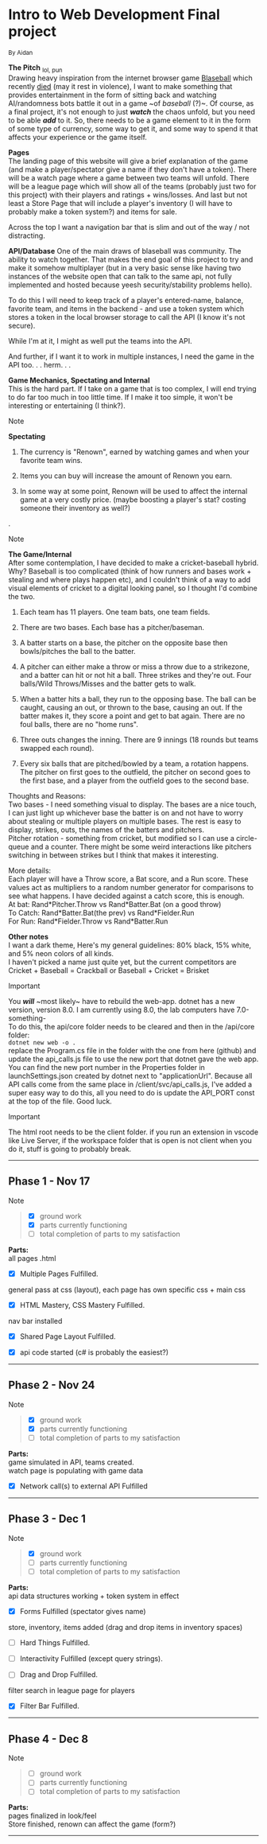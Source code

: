 # Intro to Web Development Final project

<sub>By Aidan</sub>

**The Pitch** <sub>lol, pun</sub>  
Drawing heavy inspiration from the internet browser game <a href="https://en.wikipedia.org/wiki/Blaseball" rel="noopener noreferrer" target="_blank" >Blaseball</a> which recently <a href="https://www.blaseball.com/" rel="noopener noreferrer" target="_blank">died</a> (may it rest in violence), I want to make something that provides entertainment in the form of sitting back and watching AI/randomness bots battle it out in a game ~of *baseball* (?)~. Of course, as a final project, it's not enough to just ***watch*** the chaos unfold, but you need to be able ***add*** to it. So, there needs to be a game element to it in the form of some type of currency, some way to get it, and some way to spend it that affects your experience or the game itself.

**Pages**  
The landing page of this website will give a brief explanation of the game (and make a player/spectator give a name if they don't have a token). There will be a watch page where a game between two teams will unfold. There will be a league page which will show all of the teams (probably just two for this project) with their players and ratings + wins/losses. And last but not least a Store Page that will include a player's inventory (I will have to probably make a token system?) and items for sale.

Across the top I want a navigation bar that is slim and out of the way / not distracting.

**API/Database**
One of the main draws of blaseball was community. The ability to watch together. That makes the end goal of this project to try and make it somehow multiplayer (but in a very basic sense like having two instances of the website open that can talk to the same api, not fully implemented and hosted because yeesh security/stability problems hello).

To do this I will need to keep track of a player's entered-name, balance, favorite team, and items in the backend \- and use a token system which stores a token in the local browser storage to call the API (I know it's not secure).

While I'm at it, I might as well put the teams into the API.

And further, if I want it to work in multiple instances, I need the game in the API too. . . herm. . .

**Game Mechanics, Spectating and Internal**  
This is the hard part. If I take on a game that is too complex, I will end trying to do far too much in too little time. If I make it too simple, it won't be interesting or entertaining (I think?).

> [!NOTE]
> **Spectating**  
> 1. The currency is "Renown", earned by watching games and when your favorite team wins.
> 
> 2. Items you can buy will increase the amount of Renown you earn.
> 
> 3. In some way at some point, Renown will be used to affect the internal game at a very costly price. (maybe boosting a player's stat? costing someone their inventory as well?)
> 
>
. 
>[!NOTE]
> **The Game/Internal**  
> After some contemplation, I have decided to make a cricket-baseball hybrid. Why? Baseball is too complicated (think of how runners and bases work + stealing and where plays happen etc), and I couldn't think of a way to add visual elements of cricket to a digital looking panel, so I thought I'd combine the two.
> 
> 1. Each team has 11 players. One team bats, one team fields.
> 
> 2. There are two bases. Each base has a pitcher/baseman. 
> 
> 3. A batter starts on a base, the pitcher on the opposite base then bowls/pitches the ball to the batter.
> 
> 4. A pitcher can either make a throw or miss a throw due to a strikezone, and a batter can hit or not hit a ball. Three strikes and they're out. Four balls/Wild Throws/Misses and the batter gets to walk.
> 
> 5. When a batter hits a ball, they run to the opposing base. The ball can be caught, causing an out, or thrown to the base, causing an out. If the batter makes it, they score a point and get to bat again. There are no foul balls, there are no "home runs".
> 
> 6. Three outs changes the inning. There are 9 innings (18 rounds but teams swapped each round).
> 
> 7. Every six balls that are pitched/bowled by a team, a rotation happens. The pitcher on first goes to the outfield, the pitcher on second goes to the first base, and a player from the outfield goes to the second base.
> 
> 
> Thoughts and Reasons:  
> Two bases \- I need something visual to display. The bases are a nice touch, I can just light up whichever base the batter is on and not have to worry about stealing or multiple players on multiple bases. The rest is easy to display, strikes, outs, the names of the batters and pitchers.  
> Pitcher rotation \- something from cricket, but modified so I can use a circle-queue and a counter. There might be some weird interactions like pitchers switching in between strikes but I think that makes it interesting.
> 
> More details:  
> Each player will have a Throw score, a Bat score, and a Run score. These values act as multipliers to a random number generator for comparisons to see what happens. I have decided against a catch score, this is enough.  
> At bat: Rand\*Pitcher.Throw vs Rand\*Batter.Bat (on a good throw)  
> To Catch: Rand\*Batter.Bat(the prev) vs Rand\*Fielder.Run  
> For Run: Rand\*Fielder.Throw vs Rand\*Batter.Run  
> 

**Other notes**  
I want a dark theme, Here's my general guidelines: 80% black, 15% white, and 5% neon colors of all kinds.  
I haven't picked a name just quite yet, but the current competitors are Cricket + Baseball = Crackball or Baseball + Cricket = Brisket

> [!IMPORTANT]
> You ***will*** ~most likely~ have to rebuild the web-app.
> dotnet has a new version, version 8.0.
> I am currently using 8.0, the lab computers have 7.0-something-  
> To do this, the api/core folder needs to be cleared and then in the /api/core folder:  
> ```dotnet new web -o .```  
> replace the Program.cs file in the folder with the one from here (github) and update the api_calls.js file to use the new port that dotnet gave the web app. You can find the new port number in the Properties folder in launchSettings.json created by dotnet next to "applicationUrl". Because all API calls come from the same place in /client/svc/api_calls.js, I've added a super easy way to do this, all you need to do is update the API_PORT const at the top of the file. Good luck.

> [!IMPORTANT]
> The html root needs to be the client folder. if you run an extension in vscode like Live Server, if the workspace folder that is open is not client when you do it, stuff is going to probably break.

---

## Phase 1 \- Nov 17

>[!NOTE]
>> - [x] ground work  
>> - [x] parts currently functioning
>> - [ ] total completion of parts to my satisfaction  
>
>   
> **Parts:**  
> all pages .html  
> - [x] Multiple Pages Fulfilled.  
>
> general pass at css (layout), each page has own specific css + main css  
> - [x] HTML Mastery, CSS Mastery Fulfilled.  
>
> nav bar installed  
> - [x] Shared Page Layout Fulfilled.  
> 
> - [x] api code started (c# is probably the easiest?)  



---

## Phase 2 \- Nov 24

>[!NOTE]
>>
>> - [x] ground work  
>> - [x] parts currently functioning  
>> - [ ] total completion of parts to my satisfaction  
> 
>   
> **Parts:**  
> game simulated in API, teams created.  
> watch page is populating with game data  
> - [x] Network call(s) to external API Fulfilled  
> 
> 
---

## Phase 3 \- Dec 1

>[!NOTE]
>>
>> - [x] ground work  
>> - [ ] parts currently functioning  
>> - [ ] total completion of parts to my satisfaction  
> 
>   
> **Parts:**  
> api data structures working + token system in effect  
> 
> - [x] Forms Fulfilled (spectator gives name)
> 
> store, inventory, items added (drag and drop items in inventory spaces)  
> 
> - [ ] Hard Things Fulfilled.  
> 
> - [ ] Interactivity Fulfilled (except query strings).  
> - [ ] Drag and Drop Fulfilled.  
> 
> filter search in league page for players  
> - [x] Filter Bar Fulfilled.  
> 
>
---

## Phase 4 \- Dec 8

> [!NOTE]
>>
>> - [ ] ground work  
>> - [ ] parts currently functioning  
>> - [ ] total completion of parts to my satisfaction  
> 
>   
> **Parts:**  
> pages finalized in look/feel  
> Store finished, renown can affect the game (form?)
> 
>

---

